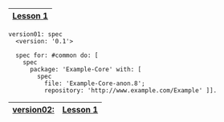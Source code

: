|[Lesson 1](Lesson01.md)|
|:----------------------|

```
version01: spec 
  <version: '0.1'>
	
  spec for: #common do: [
    spec 
      package: 'Example-Core' with: [
        spec 
          file: 'Example-Core-anon.8';
          repository: 'http://www.example.com/Example' ]].
```

|[version02:](Version02.md)|[Lesson 1](Lesson01.md)|
|:-------------------------|:----------------------|
